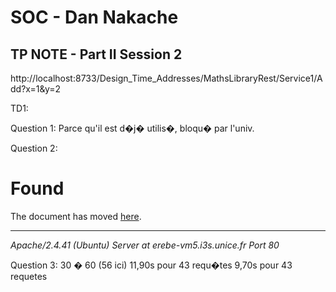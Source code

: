 # SOC - Dan Nakache
## TP NOTE - Part II Session 2





http://localhost:8733/Design_Time_Addresses/MathsLibraryRest/Service1/Add?x=1&y=2









































TD1:

Question 1:
Parce qu'il est d�j� utilis�, bloqu� par l'univ.

Question 2:
<!DOCTYPE HTML PUBLIC "-//IETF//DTD HTML 2.0//EN">
<html>
    <head>
        <title>302 Found</title>
    </head>
    <body>
        <h1>Found</h1>
        <p>The document has moved <a href="http://sparks.i3s.unice.fr/">here</a>.</p>
        <hr>
        <address>Apache/2.4.41 (Ubuntu) Server at erebe-vm5.i3s.unice.fr Port 80</address>
    </body>
</html>

Question 3:
30 � 60 (56 ici)
11,90s pour 43 requ�tes
9,70s pour 43 requetes